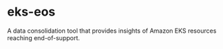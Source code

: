 # eks-eos
A data consolidation tool that provides insights of Amazon EKS resources reaching end-of-support.
